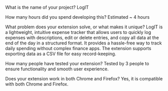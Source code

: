 What is the name of your project?
LogIT

How many hours did you spend developing this?
Estimated ~ 4 hours

What problem does your extension solve, or what makes it unique?
LogIT is a lightweight, intuitive expense tracker that allows users to quickly log expenses with descriptions, edit or delete entries, and copy all data at the end of the day in a structured format. It provides a hassle-free way to track daily spending without complex finance apps. The extension supports exporting data as a CSV file for easy record-keeping.

How many people have tested your extension?
Tested by 3 people to ensure functionality and smooth user experience.

Does your extension work in both Chrome and Firefox?
Yes, it is compatible with both Chrome and Firefox.
